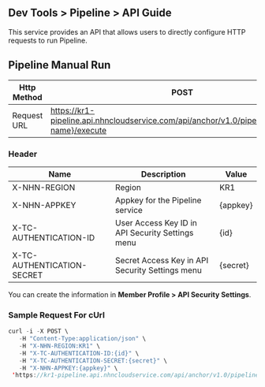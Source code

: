 ## Dev Tools > Pipeline > API Guide

This service provides an API that allows users to directly configure HTTP requests to run Pipeline.

## Pipeline Manual Run

| Http Method | POST |
| ----------- | ---- |
| Request URL | https://kr1-pipeline.api.nhncloudservice.com/api/anchor/v1.0/pipelines/{pipeline-name}/execute |

### Header
| Name | Description | Value |
| ---- | ----------- | ----- |
| X-NHN-REGION | Region | KR1 |
| X-NHN-APPKEY | Appkey for the Pipeline service | {appkey} |
| X-TC-AUTHENTICATION-ID | User Access Key ID in API Security Settings menu | {id} |
| X-TC-AUTHENTICATION-SECRET | Secret Access Key in API Security Settings menu | {secret} |

You can create the information in **Member Profile > API Security Settings**.

### Sample Request For cUrl

``` java
curl -i -X POST \
   -H "Content-Type:application/json" \
   -H "X-NHN-REGION:KR1" \
   -H "X-TC-AUTHENTICATION-ID:{id}" \
   -H "X-TC-AUTHENTICATION-SECRET:{secret}" \
   -H "X-NHN-APPKEY:{appkey}" \
 'https://kr1-pipeline.api.nhncloudservice.com/api/anchor/v1.0/pipelines/{pipeline-name}/execute'
```
